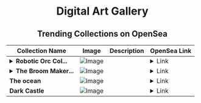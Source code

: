 <div align="center">

# Digital Art Gallery

## Trending Collections on OpenSea

| Collection Name                       | Image                                                                                     | Description                       | OpenSea Link                                                                                          |
|---------------------------------------|-------------------------------------------------------------------------------------------|-----------------------------------|--------------------------------------------------------------------------------------------------------|
| **<details><summary>Robotic Orc Col...</summary>Robotic Orc Collection</details>** | ![Image](https://i.seadn.io/s/raw/files/950807d75f6ed84af3645777a329dd0f.png?w=500&auto=format?w=200&auto=format) |  | <details><summary>Link</summary>[Robotic Orc Collection](https://opensea.io/collection/robotic-orc-collection)</details> |
| **<details><summary>The Broom Maker...</summary>The Broom Makers Journey</details>** | ![Image](https://i.seadn.io/s/raw/files/17e02255dc9b2a37e1d3212a83a92c88.jpg?w=500&auto=format?w=200&auto=format) |  | <details><summary>Link</summary>[The Broom Makers Journey](https://opensea.io/collection/the-broom-makers-journey)</details> |
| **The ocean** | ![Image](https://i.seadn.io/s/raw/files/cfcc8e233f510613659201e5a44241d3.jpg?w=500&auto=format?w=200&auto=format) |  | <details><summary>Link</summary>[The ocean](https://opensea.io/collection/the-ocean-8)</details> |
| **Dark Castle** | ![Image](https://i.seadn.io/s/raw/files/20b6f200cd2b43e928c21d15584a606f.jpg?w=500&auto=format?w=200&auto=format) |  | <details><summary>Link</summary>[Dark Castle](https://opensea.io/collection/dark-castle-7)</details> |

</div>
